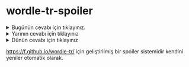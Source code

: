 # wordle-tr-spoiler

<details>
  <summary>Bugünün cevabı için tıklayınız.</summary>
  <br>
    <b> varil </b>
</details>

<details>
  <summary>Yarının cevabı için tıklayınız</summary>
  <br>
   <b> kakül </b>
</details>

<details>
  <summary>Dünün cevabı için tıklayınız </summary>
  <br>
  <b> dahil </b>
</details>

https://f.github.io/wordle-tr/ için geliştirilmiş bir spoiler sistemidir kendini yeniler otomatik olarak.

